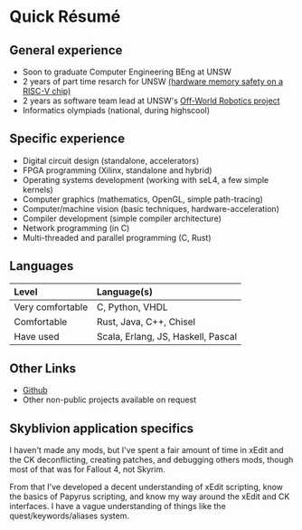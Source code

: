 # Quick Résumé

## General experience

- Soon to graduate Computer Engineering BEng at UNSW
- 2 years of part time resarch for UNSW [(hardware memory safety on a RISC-V chip)](https://doi.org/10.1109/DAC18074.2021.9586293)
- 2 years as software team lead at UNSW's [Off-World Robotics project](https://bluesat.com.au/teams/off-world-robotics/)
- Informatics olympiads (national, during highscool) 

## Specific experience

- Digital circuit design (standalone, accelerators)
- FPGA programming (Xilinx, standalone and hybrid)
- Operating systems development (working with seL4, a few simple kernels)
- Computer graphics (mathematics, OpenGL, simple path-tracing) 
- Computer/machine vision (basic techniques, hardware-acceleration)
- Compiler development (simple compiler architecture)
- Network programming (in C)
- Multi-threaded and parallel programming (C, Rust)

## Languages

Level | Language(s)
:-|:-
Very comfortable | C, Python, VHDL
Comfortable | Rust, Java, C++, Chisel
Have used | Scala, Erlang, JS, Haskell, Pascal

## Other Links

- [Github](https://github.com/wmpmiles)
- Other non-public projects available on request

## Skyblivion application specifics

I haven't made any mods, but I've spent a fair amount of time in xEdit and the 
CK deconflicting, creating patches, and debugging others mods, though most of
that was for Fallout 4, not Skyrim.

From that I've developed a decent understanding of xEdit scripting, know the 
basics of Papyrus scripting, and know my way around the xEdit and CK interfaces. 
I have a vague understanding of things like the quest/keywords/aliases system.

